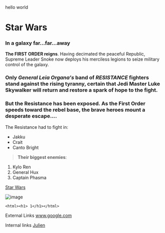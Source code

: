hello world
# Star Wars  
### In a galaxy far...far...away

**The FIRST ORDER reigns**. Having decimated the peaceful Republic, Supreme Leader Snoke now deploys his merciless legions to seize military control of the galaxy.   
### Only _**General Leia Organa's**_ band of _RESISTANCE_ fighters stand against the rising tyranny, certain that **Jedi Master Luke Skywalker** will return and restore a spark of hope to the fight.     
  ### But the Resistance has been exposed. As the First Order speeds toward the rebel base, the brave heroes mount a desperate escape....

The Resistance had to fight in:
* Jakku  
* Crait  
* Canto Bright


>**Their biggest enemies**:   
1. Kylo Ren
  2. General Hux   
3. Captain Phasma



[Star Wars](https://www.oxigenio.fm/wp-content/uploads/2019/04/star-wars-episode-9.jpg)

![image](https://www.oxigenio.fm/wp-content/uploads/2019/04/star-wars-episode-9.jpg) 

```<html><h1> 1</h1></html>```

External Links
www.google.com

Internal links [Julien](../../../julien)


